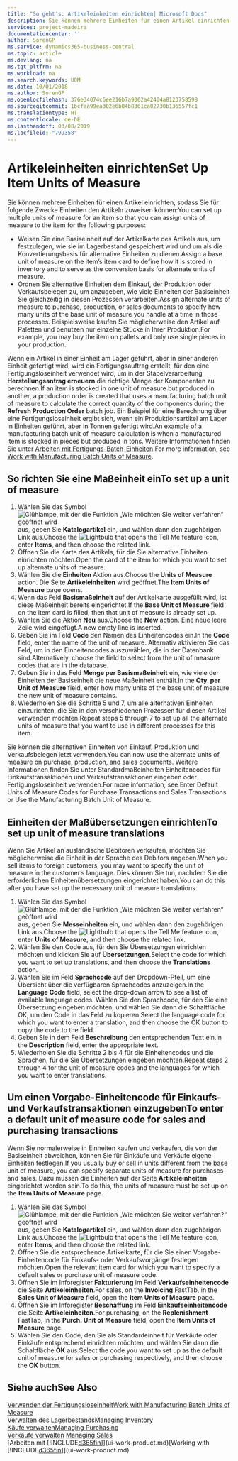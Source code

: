 ```yaml
---
title: "So geht's: Artikeleinheiten einrichten| Microsoft Docs"
description: Sie können mehrere Einheiten für einen Artikel einrichten, sodass Sie für Einheiten den Artikeln zuweisen können.
services: project-madeira
documentationcenter: ''
author: SorenGP
ms.service: dynamics365-business-central
ms.topic: article
ms.devlang: na
ms.tgt_pltfrm: na
ms.workload: na
ms.search.keywords: UOM
ms.date: 10/01/2018
ms.author: SorenGP
ms.openlocfilehash: 376e34074c6ee216b7a9062a42404a8123758598
ms.sourcegitcommit: 1bcfaa99ea302e6b84b8361ca02730b135557fc1
ms.translationtype: HT
ms.contentlocale: de-DE
ms.lasthandoff: 03/08/2019
ms.locfileid: "799358"
---
```

# <a name="set-up-item-units-of-measure"></a><span data-ttu-id="65469-103">Artikeleinheiten einrichten</span><span class="sxs-lookup"><span data-stu-id="65469-103">Set Up Item Units of Measure</span></span>
<span data-ttu-id="65469-104">Sie können mehrere Einheiten für einen Artikel einrichten, sodass Sie für folgende Zwecke Einheiten den Artikeln zuweisen können:</span><span class="sxs-lookup"><span data-stu-id="65469-104">You can set up multiple units of measure for an item so that you can assign units of measure to the item for the following purposes:</span></span>

- <span data-ttu-id="65469-105">Weisen Sie eine Basiseinheit auf der Artikelkarte des Artikels aus, um festzulegen, wie sie im Lagerbestand gespeichert wird und um als die Konvertierungsbasis für alternative Einheiten zu dienen.</span><span class="sxs-lookup"><span data-stu-id="65469-105">Assign a base unit of measure on the item’s item card to define how it is stored in inventory and to serve as the conversion basis for alternate units of measure.</span></span>
- <span data-ttu-id="65469-106">Ordnen Sie alternative Einheiten dem Einkauf, der Produktion oder Verkaufsbelegen zu, um anzugeben, wie viele Einheiten der Basiseinheit Sie gleichzeitig in diesen Prozessen verarbeiten.</span><span class="sxs-lookup"><span data-stu-id="65469-106">Assign alternate units of measure to purchase, production, or sales documents to specify how many units of the base unit of measure you handle at a time in those processes.</span></span> <span data-ttu-id="65469-107">Beispielsweise kaufen Sie möglicherweise den Artikel auf Paletten und benutzen nur einzelne Stücke in Ihrer Produktion.</span><span class="sxs-lookup"><span data-stu-id="65469-107">For example, you may buy the item on pallets and only use single pieces in your production.</span></span>

<span data-ttu-id="65469-108">Wenn ein Artikel in einer Einheit am Lager geführt, aber in einer anderen Einheit gefertigt wird, wird ein Fertigungsauftrag erstellt, für den eine Fertigungsloseinheit verwendet wird, um in der Stapelverarbeitung **Herstellungsantrag erneuern** die richtige Menge der Komponenten zu berechnen.</span><span class="sxs-lookup"><span data-stu-id="65469-108">If an item is stocked in one unit of measure but produced in another, a production order is created that uses a manufacturing batch unit of measure to calculate the correct quantity of the components during the **Refresh Production Order** batch job.</span></span> <span data-ttu-id="65469-109">Ein Beispiel für eine Berechnung über eine Fertigungsloseinheit ergibt sich, wenn ein Produktionsartikel am Lager in Einheiten geführt, aber in Tonnen gefertigt wird.</span><span class="sxs-lookup"><span data-stu-id="65469-109">An example of a manufacturing batch unit of measure calculation is when a manufactured item is stocked in pieces but produced in tons.</span></span> <span data-ttu-id="65469-110">Weitere Informationen finden Sie unter [Arbeiten mit Fertigungs-Batch-Einheiten](production-how-to-use-the-manufacturing-batch-unit-of-measure.md).</span><span class="sxs-lookup"><span data-stu-id="65469-110">For more information, see [Work with Manufacturing Batch Units of Measure](production-how-to-use-the-manufacturing-batch-unit-of-measure.md).</span></span>

## <a name="to-set-up-a-unit-of-measure"></a><span data-ttu-id="65469-111">So richten Sie eine Maßeinheit ein</span><span class="sxs-lookup"><span data-stu-id="65469-111">To set up a unit of measure</span></span>
1. <span data-ttu-id="65469-112">Wählen Sie das Symbol ![Glühlampe, mit der die Funktion „Wie möchten Sie weiter verfahren“ geöffnet wird](media/ui-search/search_small.png "Wie möchten Sie weiter verfahren?") aus, geben Sie **Katalogartikel** ein, und wählen dann den zugehörigen Link aus.</span><span class="sxs-lookup"><span data-stu-id="65469-112">Choose the ![Lightbulb that opens the Tell Me feature](media/ui-search/search_small.png "Tell me what you want to do") icon, enter **Items**, and then choose the related link.</span></span>
2. <span data-ttu-id="65469-113">Öffnen Sie die Karte des Artikels, für die Sie alternative Einheiten einrichten möchten.</span><span class="sxs-lookup"><span data-stu-id="65469-113">Open the card of the item for which you want to set up alternate units of measure.</span></span>
3. <span data-ttu-id="65469-114">Wählen Sie die **Einheiten** Aktion aus.</span><span class="sxs-lookup"><span data-stu-id="65469-114">Choose the **Units of Measure** action.</span></span> <span data-ttu-id="65469-115">Die Seite **Artikeleinheiten** wird geöffnet.</span><span class="sxs-lookup"><span data-stu-id="65469-115">The **Item Units of Measure** page opens.</span></span>
4. <span data-ttu-id="65469-116">Wenn das Feld **Basismaßeinheit** auf der Artikelkarte ausgefüllt wird, ist diese Maßeinheit bereits eingerichtet.</span><span class="sxs-lookup"><span data-stu-id="65469-116">If the **Base Unit of Measure** field on the item card is filled, then that unit of measure is already set up.</span></span>
5. <span data-ttu-id="65469-117">Wählen Sie die Aktion **Neu** aus.</span><span class="sxs-lookup"><span data-stu-id="65469-117">Choose the **New** action.</span></span> <span data-ttu-id="65469-118">Eine neue leere Zeile wird eingefügt.</span><span class="sxs-lookup"><span data-stu-id="65469-118">A new empty line is inserted.</span></span>
6. <span data-ttu-id="65469-119">Geben Sie im Feld **Code** den Namen des Einheitencodes ein.</span><span class="sxs-lookup"><span data-stu-id="65469-119">In the **Code** field, enter the name of the unit of measure.</span></span> <span data-ttu-id="65469-120">Alternativ aktivieren Sie das Feld, um in den Einheitencodes auszuwählen, die in der Datenbank sind.</span><span class="sxs-lookup"><span data-stu-id="65469-120">Alternatively, choose the field to select from the unit of measure codes that are in the database.</span></span>
7. <span data-ttu-id="65469-121">Geben Sie in das Feld **Menge per Basismaßeinheit** ein, wie viele der Einheiten der Basiseinheit die neue Maßeinheit enthält.</span><span class="sxs-lookup"><span data-stu-id="65469-121">In the **Qty. per Unit of Measure** field, enter how many units of the base unit of measure the new unit of measure contains.</span></span>
8. <span data-ttu-id="65469-122">Wiederholen Sie die Schritte 5 und 7, um alle alternativen Einheiten einzurichten, die Sie in den verschiedenen Prozessen für diesen Artikel verwenden möchten.</span><span class="sxs-lookup"><span data-stu-id="65469-122">Repeat steps 5 through 7 to set up all the alternate units of measure that you want to use in different processes for this item.</span></span>

<span data-ttu-id="65469-123">Sie können die alternativen Einheiten von Einkauf, Produktion und Verkaufsbelegen jetzt verwenden.</span><span class="sxs-lookup"><span data-stu-id="65469-123">You can now use the alternate units of measure on purchase, production, and sales documents.</span></span> <span data-ttu-id="65469-124">Weitere Informationen finden Sie unter Standardmaßeinheiten Einheitencodes für Einkaufstransaktionen und Verkaufstransaktionen eingeben oder Fertigungsloseinheit verwenden.</span><span class="sxs-lookup"><span data-stu-id="65469-124">For more information, see Enter Default Units of Measure Codes for Purchase Transactions and Sales Transactions or Use the Manufacturing Batch Unit of Measure.</span></span>

## <a name="to-set-up-unit-of-measure-translations"></a><span data-ttu-id="65469-125">Einheiten der Maßübersetzungen einrichten</span><span class="sxs-lookup"><span data-stu-id="65469-125">To set up unit of measure translations</span></span>
<span data-ttu-id="65469-126">Wenn Sie Artikel an ausländische Debitoren verkaufen, möchten Sie möglicherweise die Einheit in der Sprache des Debitors angeben.</span><span class="sxs-lookup"><span data-stu-id="65469-126">When you sell items to foreign customers, you may want to specify the unit of measure in the customer’s language.</span></span> <span data-ttu-id="65469-127">Dies können Sie tun, nachdem Sie die erforderlichen Einheitenübersetzungen eingerichtet haben.</span><span class="sxs-lookup"><span data-stu-id="65469-127">You can do this after you have set up the necessary unit of measure translations.</span></span>

1. <span data-ttu-id="65469-128">Wählen Sie das Symbol ![Glühlampe, mit der die Funktion „Wie möchten Sie weiter verfahren“ geöffnet wird](media/ui-search/search_small.png "Wie möchten Sie weiter verfahren?") aus, geben Sie **Messeinheiten** ein, und wählen dann den zugehörigen Link aus.</span><span class="sxs-lookup"><span data-stu-id="65469-128">Choose the ![Lightbulb that opens the Tell Me feature](media/ui-search/search_small.png "Tell me what you want to do") icon, enter **Units of Measure**, and then choose the related link.</span></span>
2. <span data-ttu-id="65469-129">Wählen Sie den Code aus, für den Sie Übersetzungen einrichten möchten und klicken Sie auf **Übersetzungen**.</span><span class="sxs-lookup"><span data-stu-id="65469-129">Select the code for which you want to set up translations, and then choose the **Translations** action.</span></span>
3. <span data-ttu-id="65469-130">Wählen Sie im Feld **Sprachcode** auf den Dropdown-Pfeil, um eine Übersicht über die verfügbaren Sprachcodes anzuzeigen.</span><span class="sxs-lookup"><span data-stu-id="65469-130">In the **Language Code** field, select the drop-down arrow to see a list of available language codes.</span></span> <span data-ttu-id="65469-131">Wählen Sie den Sprachcode, für den Sie eine Übersetzung eingeben möchten, und wählen Sie dann die Schaltfläche OK, um den Code in das Feld zu kopieren.</span><span class="sxs-lookup"><span data-stu-id="65469-131">Select the language code for which you want to enter a translation, and then choose the OK button to copy the code to the field.</span></span>
4. <span data-ttu-id="65469-132">Geben Sie in dem Feld **Beschreibung** den entsprechenden Text ein.</span><span class="sxs-lookup"><span data-stu-id="65469-132">In the **Description** field, enter the appropriate text.</span></span>
5. <span data-ttu-id="65469-133">Wiederholen Sie die Schritte 2 bis 4 für die Einheitencodes und die Sprachen, für die Sie Übersetzungen eingeben möchten.</span><span class="sxs-lookup"><span data-stu-id="65469-133">Repeat steps 2 through 4 for the unit of measure codes and the languages for which you want to enter translations.</span></span>

## <a name="to-enter-a-default-unit-of-measure-code-for-sales-and-purchasing-transactions"></a><span data-ttu-id="65469-134">Um einen Vorgabe-Einheitencode für Einkaufs- und Verkaufstransaktionen einzugeben</span><span class="sxs-lookup"><span data-stu-id="65469-134">To enter a default unit of measure code for sales and purchasing transactions</span></span>
<span data-ttu-id="65469-135">Wenn Sie normalerweise in Einheiten kaufen und verkaufen, die von der Basiseinheit abweichen, können Sie für Einkäufe und Verkäufe eigene Einheiten festlegen.</span><span class="sxs-lookup"><span data-stu-id="65469-135">If you usually buy or sell in units different from the base unit of measure, you can specify separate units of measure for purchases and sales.</span></span> <span data-ttu-id="65469-136">Dazu müssen die  Einheiten auf der Seite **Artikeleinheiten** eingerichtet worden sein.</span><span class="sxs-lookup"><span data-stu-id="65469-136">To do this, the units of measure must be set up on the **Item Units of Measure** page.</span></span>

1. <span data-ttu-id="65469-137">Wählen Sie das Symbol ![Glühlampe, mit der die Funktion „Wie möchten Sie weiter verfahren?“ geöffnet wird](media/ui-search/search_small.png "Wie möchten Sie weiter verfahren?") aus, geben Sie **Katalogartikel** ein, und wählen dann den zugehörigen Link aus.</span><span class="sxs-lookup"><span data-stu-id="65469-137">Choose the ![Lightbulb that opens the Tell Me feature](media/ui-search/search_small.png "Tell me what you want to do") icon, enter **Items**, and then choose the related link.</span></span>
2. <span data-ttu-id="65469-138">Öffnen Sie die entsprechende Artikelkarte, für die Sie einen Vorgabe-Einheitencode für Einkaufs- oder Verkaufsvorgänge festlegen möchten.</span><span class="sxs-lookup"><span data-stu-id="65469-138">Open the relevant item card for which you want to specify a default sales or purchase unit of measure code.</span></span>
3. <span data-ttu-id="65469-139">Öffnen Sie im Inforegister **Fakturierung** im Feld **Verkaufseinheitencode** die Seite **Artikeleinheiten**.</span><span class="sxs-lookup"><span data-stu-id="65469-139">For sales, on the **Invoicing** FastTab, in the **Sales Unit of Measure** field, open the **Item Units of Measure** page.</span></span>
4. <span data-ttu-id="65469-140">Öffnen Sie im Inforegister **Beschaffung** im Feld **Einkaufseinheitencode** die Seite **Artikeleinheiten**.</span><span class="sxs-lookup"><span data-stu-id="65469-140">For purchasing, on the **Replenishment** FastTab, in the **Purch. Unit of Measure** field, open the **Item Units of Measure** page.</span></span>
5. <span data-ttu-id="65469-141">Wählen Sie den Code, den Sie als Standardeinheit für Verkäufe oder Einkäufe entsprechend einrichten möchten, und wählen Sie dann die Schaltfläche **OK** aus.</span><span class="sxs-lookup"><span data-stu-id="65469-141">Select the code you want to set up as the default unit of measure for sales or purchasing respectively, and then choose the **OK** button.</span></span>

## <a name="see-also"></a><span data-ttu-id="65469-142">Siehe auch</span><span class="sxs-lookup"><span data-stu-id="65469-142">See Also</span></span>
[<span data-ttu-id="65469-143">Verwenden der Fertigungsloseinheit</span><span class="sxs-lookup"><span data-stu-id="65469-143">Work with Manufacturing Batch Units of Measure</span></span>](production-how-to-use-the-manufacturing-batch-unit-of-measure.md)  
[<span data-ttu-id="65469-144">Verwalten des Lagerbestands</span><span class="sxs-lookup"><span data-stu-id="65469-144">Managing Inventory</span></span>](inventory-manage-inventory.md)  
[<span data-ttu-id="65469-145">Käufe verwalten</span><span class="sxs-lookup"><span data-stu-id="65469-145">Managing Purchasing</span></span>](purchasing-manage-purchasing.md)  
<span data-ttu-id="65469-146">[Verkäufe verwalten](sales-manage-sales.md)  </span><span class="sxs-lookup"><span data-stu-id="65469-146">[Managing Sales](sales-manage-sales.md)  </span></span>  
<span data-ttu-id="65469-147">[Arbeiten mit [!INCLUDE[d365fin](includes/d365fin_md.md)]](ui-work-product.md)</span><span class="sxs-lookup"><span data-stu-id="65469-147">[Working with [!INCLUDE[d365fin](includes/d365fin_md.md)]](ui-work-product.md)</span></span>
